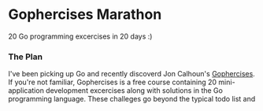 # Gophercises Marathon
20 Go programming excercises in 20 days :)

### The Plan
I've been picking up Go and recently discoverd Jon Calhoun's [Gophercises](https://gophercises.com/). If you're not familiar, Gophercises is a free course containing 20 mini-application development excercises along with solutions in the Go programming language. These challeges go beyond the typical todo list and 
